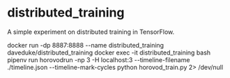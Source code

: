 # distributed_training
A simple experiment on distributed training in TensorFlow.

docker run -dp 8887:8888 --name distributed_training daveduke/distributed_training
docker exec -it distributed_training bash
pipenv run horovodrun -np 3 -H localhost:3 --timeline-filename ./timeline.json --timeline-mark-cycles python horovod_train.py 2> /dev/null
